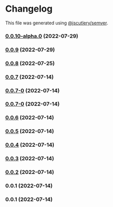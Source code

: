 # Changelog

This file was generated using [@jscutlery/semver](https://github.com/jscutlery/semver).

### [0.0.10-alpha.0](https://github.com/yurikrupnik/nx-go-playground/compare/go-myutils-0.0.9...go-myutils-0.0.10-alpha.0) (2022-07-29)

### [0.0.9](https://github.com/yurikrupnik/nx-go-playground/compare/go-myutils-0.0.8...go-myutils-0.0.9) (2022-07-29)

### [0.0.8](https://github.com/yurikrupnik/nx-go-playground/compare/go-myutils-0.0.7...go-myutils-0.0.8) (2022-07-25)

### [0.0.7](https://github.com/yurikrupnik/nx-go-playground/compare/go-myutils-0.0.7-0...go-myutils-0.0.7) (2022-07-14)

### [0.0.7-0](https://github.com/yurikrupnik/nx-go-playground/compare/go-myutils-0.0.7-0...go-myutils-0.0.7-0) (2022-07-14)

### [0.0.7-0](https://github.com/yurikrupnik/nx-go-playground/compare/go-myutils-0.0.6...go-myutils-0.0.7-0) (2022-07-14)

### [0.0.6](https://github.com/yurikrupnik/nx-go-playground/compare/go-myutils-0.0.5...go-myutils-0.0.6) (2022-07-14)

### [0.0.5](https://github.com/yurikrupnik/nx-go-playground/compare/go-myutils-0.0.4...go-myutils-0.0.5) (2022-07-14)

### [0.0.4](https://github.com/yurikrupnik/nx-go-playground/compare/go-myutils-0.0.3...go-myutils-0.0.4) (2022-07-14)

### [0.0.3](https://github.com/yurikrupnik/nx-go-playground/compare/go-myutils-0.0.2...go-myutils-0.0.3) (2022-07-14)

### [0.0.2](https://github.com/yurikrupnik/nx-go-playground/compare/go-myutils-0.0.1...go-myutils-0.0.2) (2022-07-14)

### 0.0.1 (2022-07-14)

### 0.0.1 (2022-07-14)
